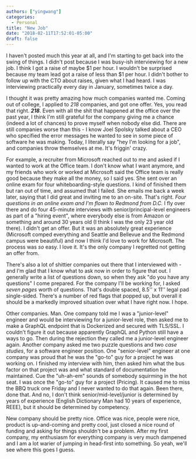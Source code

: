 ```yaml
---
authors: ["yingwang"]
categories:
  - Personal
title: "New Job"
date: "2018-02-11T17:52:01-05:00"
draft: false
---
```


I haven't posted much this year at all, and I'm starting to get back into the swing of things. I didn't post because I was busy-ish interviewing for a new job. I think I got a raise of maybe \$1 per hour. I wouldn't be surprised because my team lead got a raise of less than \$1 per hour. I didn't bother to follow up with the CTO about raises, given what I had heard. I was interviewing practically every day in January, sometimes twice a day.

I thought it was pretty amazing how much companies wanted me. Coming out of college, I applied to _218_ companies, and got one offer. Yes, you read that right. **_218_**. Even with all the shit that happened at the office over the past year, I think I'm still grateful for the company giving me a chance (indeed a lot of chances) to prove myself when nobody else did. There are still companies worse than this - I know Joel Spolsky talked about a CEO who specified the error messages he wanted to see in some piece of software he was making. Today, I literally say "hey I'm looking for a job", and companies throw themselves at me. It's friggin' crazy.

For example, a recruiter from Microsoft reached out to me and asked if I wanted to work at the Office team. I don't know what I want anymore, and my friends who work or worked at Microsoft said the Office team is really good because they make all the money, so I said yes. She sent over an online exam for four whiteboarding-style questions. I kind of finished them but ran out of time, and assumed that I failed. She emails me back a week later, saying that I did great and inviting me to an on-site. That's right. _Four questions in an online exam and I'm flown to Redmond from D.C._ I fly over there and do four 45-minute interviews with senior/principal-level engineers as part of a "hiring event", where everybody else is from Amazon or something and around 30 years old (I think I was the only 23 year old there). I didn't get an offer. But it was an absolutely great experience (Microsoft comped everything and Seattle and Bellevue and the Redmond campus were beautiful) and now I think I'd love to work for Microsoft. The process was _so_ easy. I love it. It's the only company I regretted not getting an offer from.

There's also a lot of shittier companies out there that I interviewed with - and I'm glad that I know what to ask now in order to figure that out. I generally write a list of questions down, so when they ask "do you have any questions" I come prepared. For the company I'll be working for, I asked _seven pages_ worth of questions. That's double spaced, 8.5'' x 11'' legal pad single-sided. There's a number of red flags that popped up, but overall it should be a markedly improved situation over what I have right now. I hope.

Other companies. Man. One company told me I was a "junior-level" engineer and would be interviewing for a junior-level role, then asked me to make a GraphQL endpoint that is Dockerized and secured with TLS/SSL. I couldn't figure it out because apparently GraphQL and Python still have a ways to go. Then during the rejection they called me a junior-level engineer again. Another company asked me two puzzle questions and two _case studies_, for a software engineer position. One "senior-level" engineer at one company was proud that he was the "go-to" guy for a project he was working on. I finished my interview with him, then asked him what the bus factor on that project was and what standard of documentation he maintained. Cue the "uh-ah-em" sounds of somebody squirming in the hot seat. I was once the "go-to" guy for a project (Pricing). It caused me to miss the BBQ truck one Friday and I never wanted to do that again. Been there, done that. And no, I don't think senior/mid-level/junior is determined by years of experience (English Dictionary Man had 10 years of experience, REEE), but it should be determined by competency.

New company should be pretty nice. Office was nice, people were nice, product is up-and-coming and pretty cool, just closed a nice round of funding and asking for things shouldn't be a problem. After my first company, my enthusiasm for everything company is very much dampened and I am a lot warier of jumping in head-first into something. So yeah, we'll see where this goes I guess.
